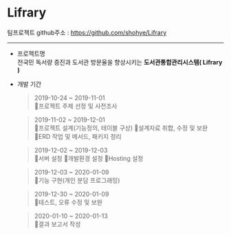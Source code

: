 # Lifrary

팀프로젝트 github주소  : https://github.com/shohye/Lifrary  
<hr/>


* 프로젝트명  
 전국민 독서량 증진과 도서관 방문율을 향상시키는 **도서관통합관리시스템( Lifrary )**  

* 개발 기간  
  > 2019-10-24 ~ 2019-11-01  
프로젝트 주제 선정 및 사전조사

  > 2019-11-02 ~ 2019-12-01  
프로젝트 설계(기능정의, 테이블 구상)
설계자료 취합, 수정 및 보완
ERD 작업 및 메서드, 패키지 정리

  > 2019-12-02 ~ 2019-12-03  
서버 설정
개발환경 설정
Hosting 설정

  > 2019-12-03 ~ 2020-01-09  
기능 구현(개인 분담 프로그래밍)

  > 2019-12-30 ~ 2020-01-09  
테스트, 오류 수정 및 보완

  > 2020-01-10 ~ 2020-01-13  
결과 보고서 작성
